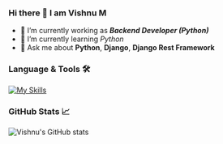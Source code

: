 ### Hi there 👋 I am Vishnu M

- 🔭 I’m currently working as ***Backend Developer (Python)***
- 🌱 I’m currently learning *Python*
- 💬 Ask me about **Python**, **Django**, **Django Rest Framework**

### Language & Tools 🛠️

[![My Skills](https://skillicons.dev/icons?i=aws,css,django,docker,github,html,js,linux,mongodb,mysql,nginx,postgres,postman,py,react,redis,regex,sqlite,vscode&perline=10)](https://github.com/vu3tpz/vu3tpz/)

### GitHub Stats 📈

![Vishnu's GitHub stats](https://github-stats-vu3tpz.vercel.app/api?username=vu3tpz&show_icons=true)


<!--
**vu3tpz/vu3tpz** is a ✨ _special_ ✨ repository because its `README.md` (this file) appears on your GitHub profile.

Here are some ideas to get you started:

- 🔭 I’m currently working on ...
- 🌱 I’m currently learning ...
- 👯 I’m looking to collaborate on ...
- 🤔 I’m looking for help with ...
- 💬 Ask me about ...
- 📫 How to reach me: ...
- 😄 Pronouns: ...
- ⚡ Fun fact: ...
-->
